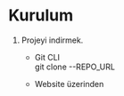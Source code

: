 # Kurulum

1. Projeyi indirmek.
   - Git CLI <br>
     git clone --REPO_URL

   - Website üzerinden
   
